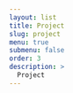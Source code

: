 ```yaml
---
layout: list
title: Project
slug: project
menu: true
submenu: false
order: 3
description: >
  Project
---
```

